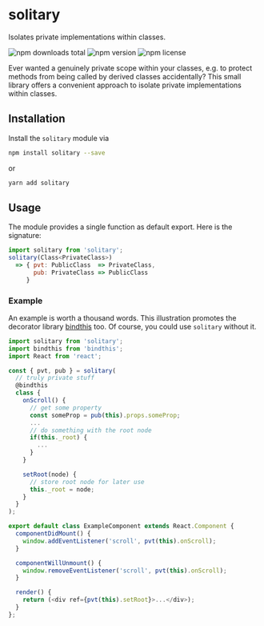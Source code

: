 # solitary

Isolates private implementations within classes.

![npm downloads total](https://img.shields.io/npm/dt/solitary.svg) ![npm version](https://img.shields.io/npm/v/solitary.svg) ![npm license](https://img.shields.io/npm/l/solitary.svg)

Ever wanted a genuinely private scope within your classes, e.g. to protect methods from being called by derived classes accidentally? This small library offers a convenient approach to isolate private implementations within classes.

## Installation

Install the `solitary` module via

```sh
npm install solitary --save
```

or

```sh
yarn add solitary
```

## Usage

The module provides a single function as default export. Here is the signature:

```js
import solitary from 'solitary';
solitary(Class<PrivateClass>)
  => { pvt: PublicClass  => PrivateClass,
       pub: PrivateClass => PublicClass
     }
```

### Example

An example is worth a thousand words. This illustration promotes the decorator library [bindthis](https://github.com/coreprocess/bindthis) too. Of course, you could use `solitary` without it.

```js
import solitary from 'solitary';
import bindthis from 'bindthis';
import React from 'react';

const { pvt, pub } = solitary(
  // truly private stuff
  @bindthis
  class {
    onScroll() {
      // get some property
      const someProp = pub(this).props.someProp;
      ...
      // do something with the root node
      if(this._root) {
        ...
      }
    }

    setRoot(node) {
      // store root node for later use
      this._root = node;
    }
  }
);

export default class ExampleComponent extends React.Component {
  componentDidMount() {
    window.addEventListener('scroll', pvt(this).onScroll);
  }

  componentWillUnmount() {
    window.removeEventListener('scroll', pvt(this).onScroll);
  }

  render() {
    return (<div ref={pvt(this).setRoot}>...</div>);
  }
};
```
